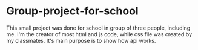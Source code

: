 # Group-project-for-school
This small project was done for school in group of three people, including me.
I'm the creator of most html and js code, while css file was created by my classmates. 
It's main purpose is to show how api works.
